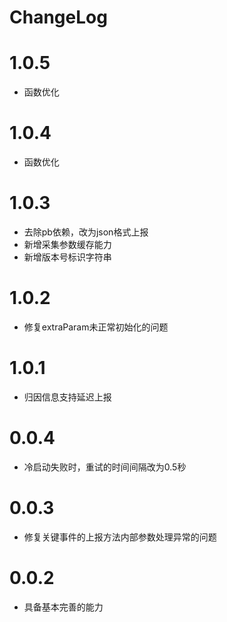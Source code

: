 # ChangeLog 
# 1.0.5
- 函数优化

# 1.0.4
- 函数优化

# 1.0.3

- 去除pb依赖，改为json格式上报
- 新增采集参数缓存能力
- 新增版本号标识字符串

# 1.0.2

- 修复extraParam未正常初始化的问题

# 1.0.1

- 归因信息支持延迟上报

# 0.0.4

- 冷启动失败时，重试的时间间隔改为0.5秒

# 0.0.3

- 修复关键事件的上报方法内部参数处理异常的问题

# 0.0.2

- 具备基本完善的能力






